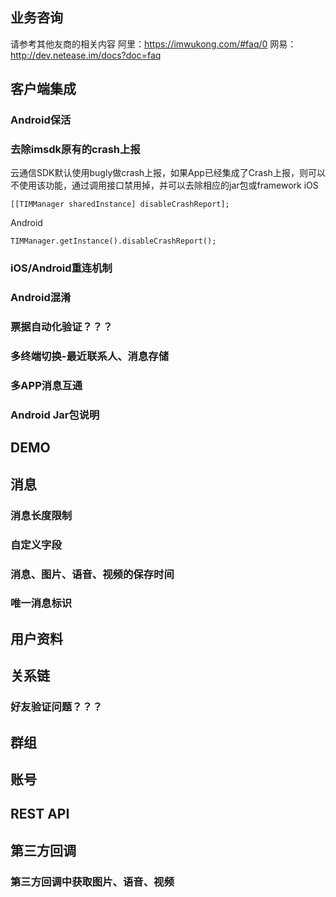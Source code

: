 ## 业务咨询
请参考其他友商的相关内容
阿里：https://imwukong.com/#faq/0
网易：http://dev.netease.im/docs?doc=faq

## 客户端集成
### Android保活
### 去除imsdk原有的crash上报
云通信SDK默认使用bugly做crash上报，如果App已经集成了Crash上报，则可以不使用该功能，通过调用接口禁用掉，并可以去除相应的jar包或framework
iOS
```
[[TIMManager sharedInstance] disableCrashReport];
```
Android
```
TIMManager.getInstance().disableCrashReport();
```

### iOS/Android重连机制

### Android混淆

### 票据自动化验证？？？

### 多终端切换-最近联系人、消息存储

### 多APP消息互通

### Android Jar包说明

## DEMO

## 消息

### 消息长度限制

### 自定义字段

### 消息、图片、语音、视频的保存时间

### 唯一消息标识



## 用户资料

## 关系链
### 好友验证问题？？？

## 群组

## 账号

## REST API

## 第三方回调

### 第三方回调中获取图片、语音、视频